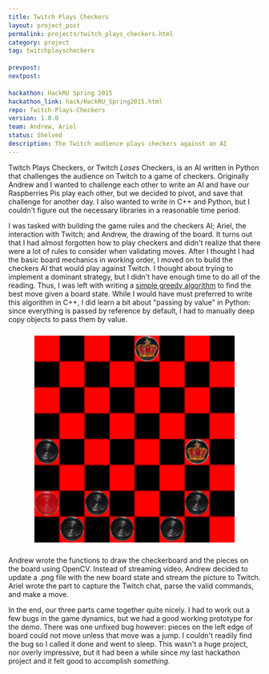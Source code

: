 ```yaml
---
title: Twitch Plays Checkers
layout: project_post
permalink: projects/twitch_plays_checkers.html
category: project
tag: twitchplayscheckers

prevpost:
nextpost:

hackathon: HackRU Spring 2015
hackathon_link: hack/HackRU_Spring2015.html
repo: Twitch-Plays-Checkers
version: 1.0.0
team: Andrew, Ariel
status: Shelved
description: The Twitch audience plays checkers against an AI
---
```


Twitch Plays Checkers, or Twitch _Loses_ Checkers, is an AI written in Python that challenges the audience on Twitch to a game of checkers. Originally Andrew and I wanted to challenge each other to write an AI and have our Raspberries Pis play each other, but we decided to pivot, and save that challenge for another day. I also wanted to write in C++ and Python, but I couldn't figure out the necessary libraries in a reasonable time period.

I was tasked with building the game rules and the checkers AI; Ariel, the interaction with Twitch; and Andrew, the drawing of the board. It turns out that I had almost forgotten how to play checkers and didn't realize that there were a lot of rules to consider when validating moves. After I thought I had the basic board mechanics in working order, I moved on to build the checkers AI that would play against Twitch. I thought about trying to implement a dominant strategy, but I didn't have enough time to do all of the reading. Thus, I was left with writing a [simple greedy algorithm](https://github.com/mpoegel/TwitchPlaysCheckers/blob/master/lib/ai.py) to find the best move given a board state. While I would have must preferred to write this algorithm in C++, I did learn a bit about "passing by value" in Python: since everything is passed by reference by default, I had to manually deep copy objects to pass them by value.

<div style="text-align:center; padding:10px;">
<img src="/img/projects/twitch_plays_checkers/board_example.png"
		alt="Board Example"
		style="width:400px;"
		title="Example of the checkers board during a test game." />
</div>

Andrew wrote the functions to draw the checkerboard and the pieces on the board using OpenCV. Instead of streaming video, Andrew decided to update a .png file with the new board state and stream the picture to Twitch. Ariel wrote the part to capture the Twitch chat, parse the valid commands, and make a move.

In the end, our three parts came together quite nicely. I had to work out a few bugs in the game dynamics, but we had a good working prototype for the demo. There was one unfixed bug however: pieces on the left edge of board could not move unless that move was a jump. I couldn't readily find the bug so I called it done and went to sleep. This wasn't a huge project, nor overly impressive, but it had been a while since my last hackathon project and it felt good to accomplish _something_.
